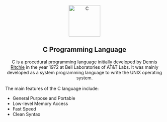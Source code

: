 <div align="center">
  <img src="https://img.icons8.com/fluency/256/c-programming.png" alt="C" width="100px" height="100px" />
  <br>
  <h2> C Programming Language </h2>
</div>
<div align="center">
C is a procedural programming language initially developed by <a href="https://en.wikipedia.org/wiki/Dennis_Ritchie" target="_blanket">Dennis Ritchie</a> in the year 1972 at Bell Laboratories of AT&T Labs. It was mainly developed as a system programming language to write the UNIX operating system.
</div>
<br>
The main features of the C language include:

- General Purpose and Portable
- Low-level Memory Access
- Fast Speed
- Clean Syntax


